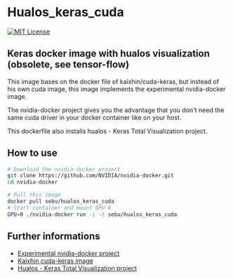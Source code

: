 # Hualos_keras_cuda

[![MIT License](https://img.shields.io/badge/license-MIT-blue.svg)](LICENSE.md)

## Keras docker image with hualos visualization (obsolete, see tensor-flow)

This image bases on the docker file of kaixhin/cuda-keras, but instead of his own cuda image, this image implements the experimental nvidia-docker image.

The nvidia-docker project gives you the advantage that you don't need the same cuda driver in your docker container like on your host.

This dockerfile also installs hualos - Keras Total Visualization project.

## How to use

```bash
# Download the nvidia-docker project
git clone https://github.com/NVIDIA/nvidia-docker.git
cd nvidia-docker

# Pull this image
docker pull sebu/hualos_keras_cuda
# Start container and mount GPU 0
GPU=0 ./nvidia-docker run -i -t sebu/hualos_keras_cuda
```

## Further informations
- [Experimental nvidia-docker project](https://github.com/NVIDIA/nvidia-docker "")
- [Kaixhin cuda-keras image](https://hub.docker.com/r/kaixhin/cuda-keras/ "")
- [Hualos - Keras Total Visualization project](https://github.com/fchollet/hualos "")


